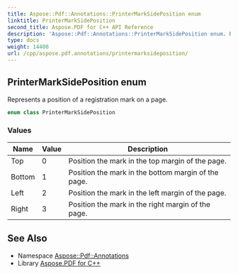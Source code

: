 ```yaml
---
title: Aspose::Pdf::Annotations::PrinterMarkSidePosition enum
linktitle: PrinterMarkSidePosition
second_title: Aspose.PDF for C++ API Reference
description: 'Aspose::Pdf::Annotations::PrinterMarkSidePosition enum. Represents a position of a registration mark on a page in C++.'
type: docs
weight: 14400
url: /cpp/aspose.pdf.annotations/printermarksideposition/
---
```

## PrinterMarkSidePosition enum


Represents a position of a registration mark on a page.

```cpp
enum class PrinterMarkSidePosition
```

### Values

| Name | Value | Description |
| --- | --- | --- |
| Top | 0 | Position the mark in the top margin of the page. |
| Bottom | 1 | Position the mark in the bottom margin of the page. |
| Left | 2 | Position the mark in the left margin of the page. |
| Right | 3 | Position the mark in the right margin of the page. |

## See Also

* Namespace [Aspose::Pdf::Annotations](../)
* Library [Aspose.PDF for C++](../../)
